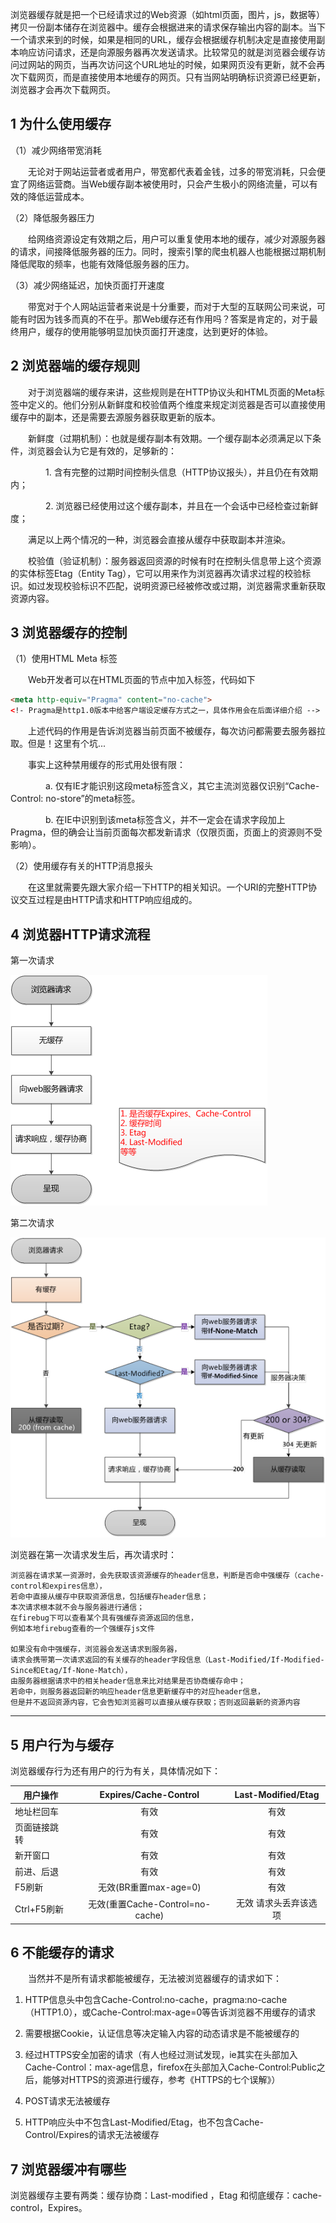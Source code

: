浏览器缓存就是把一个已经请求过的Web资源（如html页面，图片，js，数据等）拷贝一份副本储存在浏览器中。缓存会根据进来的请求保存输出内容的副本。当下一个请求来到的时候，如果是相同的URL，缓存会根据缓存机制决定是直接使用副本响应访问请求，还是向源服务器再次发送请求。比较常见的就是浏览器会缓存访问过网站的网页，当再次访问这个URL地址的时候，如果网页没有更新，就不会再次下载网页，而是直接使用本地缓存的网页。只有当网站明确标识资源已经更新，浏览器才会再次下载网页。

## 1 为什么使用缓存

（1）减少网络带宽消耗

　　无论对于网站运营者或者用户，带宽都代表着金钱，过多的带宽消耗，只会便宜了网络运营商。当Web缓存副本被使用时，只会产生极小的网络流量，可以有效的降低运营成本。

（2）降低服务器压力

　　给网络资源设定有效期之后，用户可以重复使用本地的缓存，减少对源服务器的请求，间接降低服务器的压力。同时，搜索引擎的爬虫机器人也能根据过期机制降低爬取的频率，也能有效降低服务器的压力。

（3）减少网络延迟，加快页面打开速度

　　带宽对于个人网站运营者来说是十分重要，而对于大型的互联网公司来说，可能有时因为钱多而真的不在乎。那Web缓存还有作用吗？答案是肯定的，对于最终用户，缓存的使用能够明显加快页面打开速度，达到更好的体验。

## 2 浏览器端的缓存规则

　　对于浏览器端的缓存来讲，这些规则是在HTTP协议头和HTML页面的Meta标签中定义的。他们分别从新鲜度和校验值两个维度来规定浏览器是否可以直接使用缓存中的副本，还是需要去源服务器获取更新的版本。

　　新鲜度（过期机制）：也就是缓存副本有效期。一个缓存副本必须满足以下条件，浏览器会认为它是有效的，足够新的：

　　　　1. 含有完整的过期时间控制头信息（HTTP协议报头），并且仍在有效期内；

　　　　2. 浏览器已经使用过这个缓存副本，并且在一个会话中已经检查过新鲜度；

　　满足以上两个情况的一种，浏览器会直接从缓存中获取副本并渲染。

　　校验值（验证机制）：服务器返回资源的时候有时在控制头信息带上这个资源的实体标签Etag（Entity Tag），它可以用来作为浏览器再次请求过程的校验标识。如过发现校验标识不匹配，说明资源已经被修改或过期，浏览器需求重新获取资源内容。

## 3 浏览器缓存的控制
（1）使用HTML Meta 标签

　　Web开发者可以在HTML页面的<head>节点中加入<meta>标签，代码如下

```html
<meta http-equiv="Pragma" content="no-cache">  
<!- Pragma是http1.0版本中给客户端设定缓存方式之一，具体作用会在后面详细介绍 -->
```

　　上述代码的作用是告诉浏览器当前页面不被缓存，每次访问都需要去服务器拉取。但是！这里有个坑...

　　事实上这种禁用缓存的形式用处很有限：

　　　　a. 仅有IE才能识别这段meta标签含义，其它主流浏览器仅识别“Cache-Control: no-store”的meta标签。

　　　　b. 在IE中识别到该meta标签含义，并不一定会在请求字段加上Pragma，但的确会让当前页面每次都发新请求（仅限页面，页面上的资源则不受影响）。

（2）使用缓存有关的HTTP消息报头

　　在这里就需要先跟大家介绍一下HTTP的相关知识。一个URI的完整HTTP协议交互过程是由HTTP请求和HTTP响应组成的。

## 4 浏览器HTTP请求流程
第一次请求

![](../../assets/img/http请求1.png)

第二次请求

![](../../assets/img/http请求2.png)

浏览器在第一次请求发生后，再次请求时：

    浏览器在请求某一资源时，会先获取该资源缓存的header信息，判断是否命中强缓存（cache-control和expires信息），
    若命中直接从缓存中获取资源信息，包括缓存header信息；
    本次请求根本就不会与服务器进行通信；
    在firebug下可以查看某个具有强缓存资源返回的信息，
    例如本地firebug查看的一个强缓存js文件

    如果没有命中强缓存，浏览器会发送请求到服务器，
    请求会携带第一次请求返回的有关缓存的header字段信息（Last-Modified/If-Modified-Since和Etag/If-None-Match），
    由服务器根据请求中的相关header信息来比对结果是否协商缓存命中；
    若命中，则服务器返回新的响应header信息更新缓存中的对应header信息，
    但是并不返回资源内容，它会告知浏览器可以直接从缓存获取；否则返回最新的资源内容
--------------------- 
## 5 用户行为与缓存
浏览器缓存行为还有用户的行为有关，具体情况如下：

用户操作|Expires/Cache-Control|Last-Modified/Etag
--|:--:|:--:
地址栏回车|有效|有效
页面链接跳转|有效|有效
新开窗口|有效|有效
前进、后退|有效|有效
F5刷新|无效(BR重置max-age=0)|有效
Ctrl+F5刷新|无效(重置Cache-Control=no-cache)|无效 请求头丢弃该选项

## 6 不能缓存的请求

　　当然并不是所有请求都能被缓存，无法被浏览器缓存的请求如下：

1. HTTP信息头中包含Cache-Control:no-cache，pragma:no-cache（HTTP1.0），或Cache-Control:max-age=0等告诉浏览器不用缓存的请求

2. 需要根据Cookie，认证信息等决定输入内容的动态请求是不能被缓存的

3. 经过HTTPS安全加密的请求（有人也经过测试发现，ie其实在头部加入Cache-Control：max-age信息，firefox在头部加入Cache-Control:Public之后，能够对HTTPS的资源进行缓存，参考《HTTPS的七个误解》）

4. POST请求无法被缓存

5. HTTP响应头中不包含Last-Modified/Etag，也不包含Cache-Control/Expires的请求无法被缓存

## 7 浏览器缓冲有哪些
浏览器缓存主要有两类：缓存协商：Last-modified ，Etag 和彻底缓存：cache-control，Expires。
